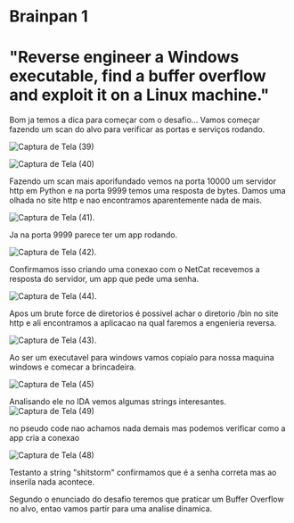 <h1>Brainpan 1</h1>

<h1>"Reverse engineer a Windows executable, find a buffer overflow and exploit it on a Linux machine."</h1>



Bom ja temos a dica para começar com o desafio...
Vamos começar fazendo um scan do alvo para verificar as portas e serviços rodando.

![Captura de Tela (39)](https://github.com/user-attachments/assets/960ad5e3-b6bd-4803-99bc-f20cfeb8649d)


![Captura de Tela (40)](https://github.com/user-attachments/assets/da5d3fb0-52a9-4ab0-93ea-5a2ed82f03aa)


Fazendo um scan mais aporifundado vemos na porta 10000 um servidor http em Python e na porta 9999 temos uma resposta de bytes.
Damos uma olhada no site http e nao encontramos aparentemente nada de mais.


![Captura de Tela (41)](https://github.com/user-attachments/assets/454bc5f7-a39a-412c-b159-db895c52ea7c).




Ja na porta 9999 parece ter um app rodando.



![Captura de Tela (42)](https://github.com/user-attachments/assets/05a033ce-8f12-470e-b60e-7e8f85cd6d5a).



Confirmamos isso criando uma conexao com o NetCat recevemos a resposta do servidor, um app que pede uma senha.


![Captura de Tela (44)](https://github.com/user-attachments/assets/7df9cbe4-3a3d-4c1c-8004-d054792211ea).

Apos um brute force de diretorios é possivel achar o diretorio /bin no site http e ali encontramos a aplicacao na qual faremos a engenieria reversa.


![Captura de Tela (43)](https://github.com/user-attachments/assets/74ed410c-720a-4305-b6bd-c688225e267b).

Ao ser um executavel para windows vamos copialo para nossa maquina windows e comecar a brincadeira.






![Captura de Tela (45)](https://github.com/user-attachments/assets/87c90de8-f954-4d70-956b-630a7a3c452b)





Analisando ele no IDA vemos algumas strings interesantes. 
![Captura de Tela (49)](https://github.com/user-attachments/assets/aeef5396-3714-4fcc-887c-3dd214e57995)


no pseudo code nao achamos nada demais mas podemos verificar como a app cria a conexao

![Captura de Tela (48)](https://github.com/user-attachments/assets/a733df53-f949-4cca-9f65-5a2414a79c87)

Testanto a string "shitstorm" confirmamos que é a senha correta mas ao inserila nada acontece.

Segundo o enunciado do desafio teremos que praticar um Buffer Overflow no alvo, entao vamos partir para uma analise dinamica.





